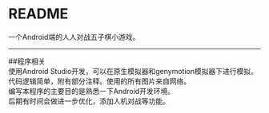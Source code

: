 README
===========================
一个Android端的人人对战五子棋小游戏。
****
##程序相关  
使用Android Studio开发，可以在原生模拟器和genymotion模拟器下进行模拟。  
代码逻辑简单，附有部分注释。使用的所有图片来自网络。  
编写本程序的主要目的是熟悉一下Android开发环境。  
后期有时间会做进一步优化，添加人机对战等功能。
